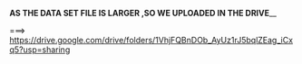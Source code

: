 **AS THE DATA SET FILE IS LARGER ,SO WE UPLOADED IN THE DRIVE**__



===> https://drive.google.com/drive/folders/1VhjFQBnDOb_AyUz1rJ5bqlZEag_iCxq5?usp=sharing
